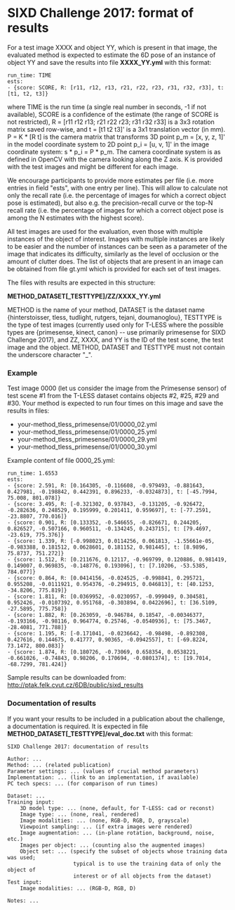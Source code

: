 # SIXD Challenge 2017: format of results


For a test image XXXX and object YY, which is present in that image, the
evaluated method is expected to estimate the 6D pose of an instance of object YY
and save the results into file **XXXX\_YY.yml** with this format:

```
run_time: TIME
ests:
- {score: SCORE, R: [r11, r12, r13, r21, r22, r23, r31, r32, r33], t: [t1, t2, t3]}
```

where TIME is the run time (a single real number in seconds, -1 if not
available), SCORE is a confidence of the estimate (the range of SCORE is not
restricted), R = [r11 r12 r13; r21 r22 r23; r31 r32 r33] is a 3x3 rotation
matrix saved row-wise, and t = [t1 t2 t3]' is a 3x1 translation vector (in mm).
P = K * [R t] is the camera matrix that transforms 3D point p\_m = [x, y, z, 1]'
in the model coordinate system to 2D point p\_i = [u, v, 1]' in the image
coordinate system: s * p\_i = P * p\_m. The camera coordinate system is as
defined in OpenCV with the camera looking along the Z axis. K is provided with
the test images and might be different for each image.

We encourage participants to provide more estimates per file (i.e. more entries
in field "ests", with one entry per line). This will allow to calculate not only
the recall rate (i.e. the percentage of images for which a correct object pose
is estimated), but also e.g. the precision-recall curve or the top-N recall rate
(i.e. the percentage of images for which a correct object pose is among the N
estimates with the highest score).

All test images are used for the evaluation, even those with multiple instances
of the object of interest. Images with multiple instances are likely to be
easier and the number of instances can be seen as a parameter of the image that
indicates its difficulty, similarly as the level of occlusion or the amount of
clutter does. The list of objects that are present in an image can be obtained
from file gt.yml which is provided for each set of test images.

The files with results are expected in this structure:

**METHOD\_DATASET[\_TESTTYPE]/ZZ/XXXX\_YY.yml**

METHOD is the name of your method, DATASET is the dataset name {hinterstoisser,
tless, tudlight, rutgers, tejani, doumanoglou}, TESTTYPE is the type of test
images (currently used only for T-LESS where the possible types are {primesense,
kinect, canon} -- use primarily primesense for SIXD Challenge 2017), and ZZ,
XXXX, and YY is the ID of the test scene, the test image and the object. METHOD,
DATASET and TESTTYPE must not contain the underscore character "_".


### Example

Test image 0000 (let us consider the image from the Primesense sensor) of test
scene #1 from the T-LESS dataset contains objects #2, #25, #29 and #30. Your
method is expected to run four times on this image and save the results in
files:

- your-method_tless_primesense/01/0000\_02.yml
- your-method_tless_primesense/01/0000\_25.yml
- your-method_tless_primesense/01/0000\_29.yml
- your-method_tless_primesense/01/0000\_30.yml

Example content of file 0000_25.yml:
```
run_time: 1.6553
ests:
- {score: 2.591, R: [0.164305, -0.116608, -0.979493, -0.881643, 0.427981, -0.198842, 0.442391, 0.896233, -0.0324873], t: [-45.7994, 75.008, 801.078]}
- {score: 3.495, R: [-0.321302, 0.937843, -0.131205, -0.926472, -0.282636, 0.248529, 0.195999, 0.201411, 0.959697], t: [-77.2591, -23.8807, 770.016]}
- {score: 0.901, R: [0.133352, -0.546655, -0.826671, 0.244205, 0.826527, -0.507166, 0.960511, -0.134245, 0.243715], t: [79.4697, -23.619, 775.376]}
- {score: 1.339, R: [-0.998023, 0.0114256, 0.061813, -1.55661e-05, -0.983388, 0.181512, 0.0628601, 0.181152, 0.981445], t: [8.9896, 75.8737, 751.272]}
- {score: 1.512, R: [0.211676, 0.12117, -0.969799, 0.120886, 0.981419, 0.149007, 0.969835, -0.148776, 0.193096], t: [7.10206, -53.5385, 784.077]}
- {score: 0.864, R: [0.0414156, -0.024525, -0.998841, 0.295721, 0.955208, -0.0111921, 0.954376, -0.294915, 0.046813], t: [40.1253, -34.8206, 775.819]}
- {score: 1.811, R: [0.0369952, -0.0230957, -0.999049, 0.304581, 0.952426, -0.0107392, 0.951768, -0.303894, 0.0422696], t: [36.5109, -27.5895, 775.758]}
- {score: 1.882, R: [0.263059, -0.946784, 0.18547, -0.00346377, -0.193166, -0.98116, 0.964774, 0.25746, -0.0540936], t: [75.3467, -28.4081, 771.788]}
- {score: 1.195, R: [-0.171041, -0.0236642, -0.98498, -0.892308, 0.427616, 0.144675, 0.41777, 0.90365, -0.0942557], t: [-69.8224, 73.1472, 800.083]}
- {score: 1.874, R: [0.180726, -0.73069, 0.658354, 0.0538221, -0.661026, -0.74843, 0.98206, 0.170694, -0.0801374], t: [19.7014, -68.7299, 781.424]}
```

Sample results can be downloaded from:
http://ptak.felk.cvut.cz/6DB/public/sixd_results


### Documentation of results

If you want your results to be included in a publication about the challenge,
a documentation is required. It is expected in file
**METHOD\_DATASET[\_TESTTYPE]/eval_doc.txt** with this format:

```
SIXD Challenge 2017: documentation of results

Author: ...
Method: ... (related publication)
Parameter settings: ... (values of crucial method parameters)
Implementation: ... (link to an implementation, if available)
PC tech specs: ... (for comparison of run times)

Dataset: ...
Training input:
    3D model type: ... (none, default, for T-LESS: cad or reconst)
    Image type: ... (none, real, rendered)
    Image modalities: ... (none, RGB-D, RGB, D, grayscale)
    Viewpoint sampling: ... (if extra images were rendered)
    Image augmentation: ... (in-plane rotation, background, noise, etc.)
    Images per object: ... (counting also the augmented images)
    Object set: ... (specify the subset of objects whose training data was used;
                     typical is to use the training data of only the object of
                     interest or of all objects from the dataset)
Test input:
    Image modalities: ... (RGB-D, RGB, D)

Notes: ...
```
